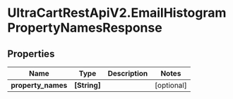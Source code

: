 # UltraCartRestApiV2.EmailHistogramPropertyNamesResponse

## Properties
Name | Type | Description | Notes
------------ | ------------- | ------------- | -------------
**property_names** | **[String]** |  | [optional] 


